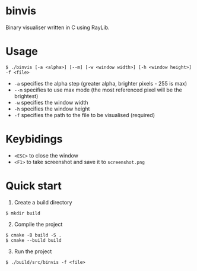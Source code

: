 # binvis

Binary visualiser written in C using RayLib.

# Usage

```console
$ ./binvis [-a <alpha>] [--m] [-w <window width>] [-h <window height>] -f <file>
```

- `-a` specifies the alpha step (greater alpha, brighter pixels - 255 is max)
- `--m` specifies to use max mode (the most referenced pixel will be the brightest) 
- `-w` specifies the window width
- `-h` specifies the window height
- `-f` specifies the path to the file to be visualised (required)

# Keybidings

- `<ESC>` to close the window
- `<F1>` to take screenshot and save it to `screenshot.png`

# Quick start

1. Create a build directory

```console
$ mkdir build
```

2. Compile the project

```console
$ cmake -B build -S .
$ cmake --build build
```

3. Run the project

```console
$ ./build/src/binvis -f <file>
```
